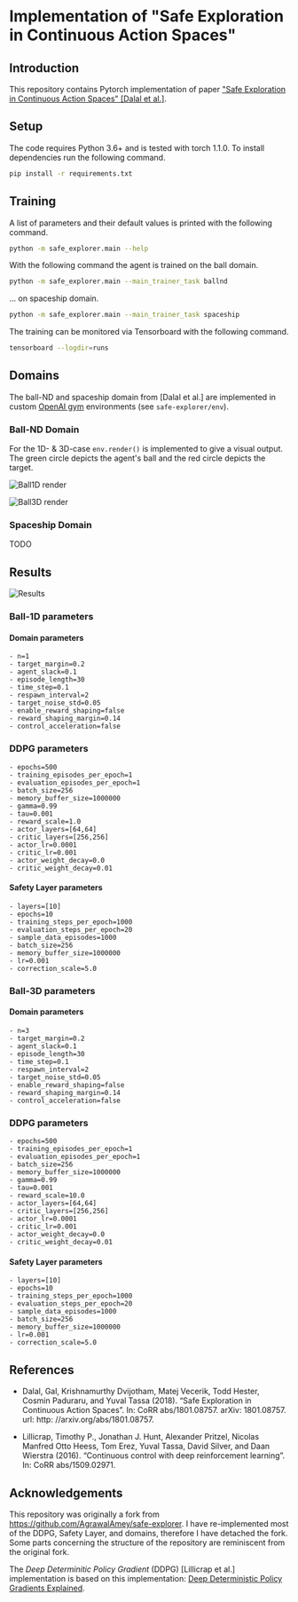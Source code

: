 # Implementation of "Safe Exploration in Continuous Action Spaces"

## Introduction

This repository contains Pytorch implementation of paper ["Safe Exploration in Continuous Action Spaces" [Dalal et al.]](https://arxiv.org/pdf/1801.08757.pdf). 

## Setup

The code requires Python 3.6+ and is tested with torch 1.1.0. To install dependencies run the following command.
```sh
pip install -r requirements.txt
```

## Training

A list of parameters and their default values is printed with the following command.
```sh
python -m safe_explorer.main --help
```

With the following command the agent is trained on the ball domain.
```sh
python -m safe_explorer.main --main_trainer_task ballnd
```
... on spaceship domain.
```sh
python -m safe_explorer.main --main_trainer_task spaceship
```

The training can be monitored via Tensorboard with the following command.
```sh
tensorboard --logdir=runs
```

## Domains

The ball-ND and spaceship domain from [Dalal et al.] are implemented in custom [OpenAI gym](https://gym.openai.com/) environments (see ```safe-explorer/env```).

### Ball-ND Domain

For the 1D- & 3D-case ```env.render()``` is implemented to give a visual output. The green circle depicts the agent's ball and the red circle depicts the target.

![Ball1D render](images/ball1d.png)

![Ball3D render](images/ball3d.png)

### Spaceship Domain

TODO

## Results

![Results](images/results.png)

### Ball-1D parameters

#### Domain parameters

```
- n=1
- target_margin=0.2
- agent_slack=0.1
- episode_length=30
- time_step=0.1
- respawn_interval=2
- target_noise_std=0.05
- enable_reward_shaping=false
- reward_shaping_margin=0.14  
- control_acceleration=false     
```

### DDPG parameters

```
- epochs=500
- training_episodes_per_epoch=1
- evaluation_episodes_per_epoch=1
- batch_size=256
- memory_buffer_size=1000000
- gamma=0.99
- tau=0.001 
- reward_scale=1.0
- actor_layers=[64,64]
- critic_layers=[256,256]
- actor_lr=0.0001
- critic_lr=0.001
- actor_weight_decay=0.0
- critic_weight_decay=0.01
```

#### Safety Layer parameters

```
- layers=[10]
- epochs=10
- training_steps_per_epoch=1000
- evaluation_steps_per_epoch=20
- sample_data_episodes=1000
- batch_size=256
- memory_buffer_size=1000000
- lr=0.001
- correction_scale=5.0
```
### Ball-3D parameters

#### Domain parameters

```
- n=3
- target_margin=0.2
- agent_slack=0.1
- episode_length=30
- time_step=0.1
- respawn_interval=2
- target_noise_std=0.05
- enable_reward_shaping=false
- reward_shaping_margin=0.14  
- control_acceleration=false     
```

### DDPG parameters

```
- epochs=500
- training_episodes_per_epoch=1
- evaluation_episodes_per_epoch=1
- batch_size=256
- memory_buffer_size=1000000
- gamma=0.99
- tau=0.001 
- reward_scale=10.0
- actor_layers=[64,64]
- critic_layers=[256,256]
- actor_lr=0.0001
- critic_lr=0.001
- actor_weight_decay=0.0
- critic_weight_decay=0.01
```

#### Safety Layer parameters

```
- layers=[10]
- epochs=10
- training_steps_per_epoch=1000
- evaluation_steps_per_epoch=20
- sample_data_episodes=1000
- batch_size=256
- memory_buffer_size=1000000
- lr=0.001
- correction_scale=5.0
```

## References
- Dalal, Gal, Krishnamurthy Dvijotham, Matej Vecerik, Todd Hester, Cosmin Paduraru, and Yuval Tassa (2018). “Safe Exploration in Continuous Action Spaces”. In: CoRR abs/1801.08757. arXiv: 1801.08757. url: http: //arxiv.org/abs/1801.08757.

- Lillicrap, Timothy P., Jonathan J. Hunt, Alexander Pritzel, Nicolas Manfred Otto Heess, Tom Erez, Yuval Tassa, David Silver, and Daan Wierstra (2016). “Continuous control with deep reinforcement learning”. In: CoRR abs/1509.02971.

## Acknowledgements

This repository was originally a fork from https://github.com/AgrawalAmey/safe-explorer. I have re-implemented most of the DDPG, Safety Layer, and domains, therefore I have detached the fork. Some parts concerning the structure of the repository are reminiscent from the original fork.

The *Deep Determinitic Policy Gradient* (DDPG) [Lillicrap et al.] implementation is based on this implementation: [Deep Deterministic Policy Gradients Explained](https://towardsdatascience.com/deep-deterministic-policy-gradients-explained-2d94655a9b7b).

